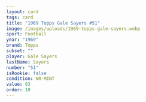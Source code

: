 ```yaml
---
layout: card
tags: card
title: "1969 Topps Gale Sayers #51"
image: /images/uploads/1969-topps-gale-sayers.webp
sport: Football
year: "1969"
brand: Topps
subset: ""
player: Gale Sayers
lastName: Sayers
number: "51"
isRookie: false
condition: NR-MINT
value: 83
order: 10
---
```

